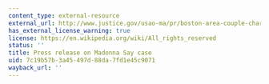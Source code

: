 ```yaml
---
content_type: external-resource
external_url: http://www.justice.gov/usao-ma/pr/boston-area-couple-charged-sex-trafficking-child
has_external_license_warning: true
license: https://en.wikipedia.org/wiki/All_rights_reserved
status: ''
title: Press release on Madonna Say case
uid: 7c19b57b-3a45-497d-88da-7fd1e45c9071
wayback_url: ''
---
```

